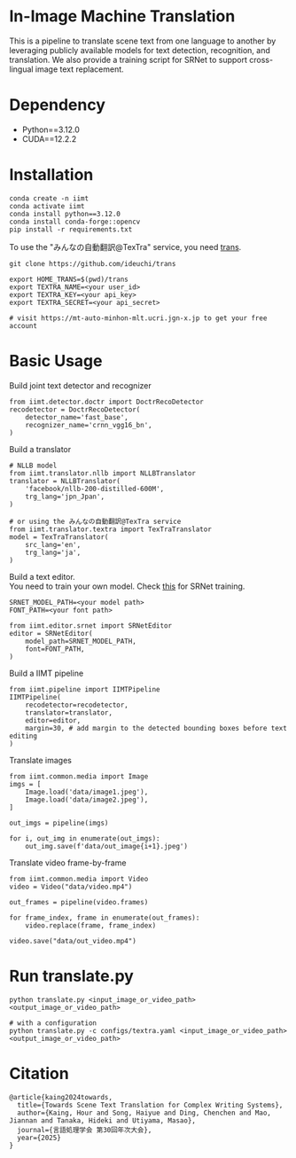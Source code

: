 # In-Image Machine Translation
This is a pipeline to translate scene text from one language to another by leveraging publicly available models for text detection, recognition, and translation. We also provide a training script for SRNet to support cross-lingual image text replacement.

# Dependency
- Python==3.12.0
- CUDA==12.2.2

# Installation
```
conda create -n iimt
conda activate iimt
conda install python==3.12.0
conda install conda-forge::opencv
pip install -r requirements.txt
```

To use the "みんなの自動翻訳@TexTra" service, you need [trans](https://github.com/ideuchi/trans).
```
git clone https://github.com/ideuchi/trans

export HOME_TRANS=$(pwd)/trans
export TEXTRA_NAME=<your user_id>
export TEXTRA_KEY=<your api_key>
export TEXTRA_SECRET=<your api_secret>

# visit https://mt-auto-minhon-mlt.ucri.jgn-x.jp to get your free account
```

# Basic Usage
Build joint text detector and recognizer
```
from iimt.detector.doctr import DoctrRecoDetector
recodetector = DoctrRecoDetector(
    detector_name='fast_base',
    recognizer_name='crnn_vgg16_bn',
)
```

Build a translator
```
# NLLB model
from iimt.translator.nllb import NLLBTranslator
translator = NLLBTranslator(
    'facebook/nllb-200-distilled-600M',
    trg_lang='jpn_Jpan',
)

# or using the みんなの自動翻訳@TexTra service
from iimt.translator.textra import TexTraTranslator
model = TexTraTranslator(
    src_lang='en',
    trg_lang='ja',
)
```

Build a text editor.\
You need to train your own model. Check [this](srnet/README.md) for SRNet training.
```
SRNET_MODEL_PATH=<your model path>
FONT_PATH=<your font path>

from iimt.editor.srnet import SRNetEditor
editor = SRNetEditor(
    model_path=SRNET_MODEL_PATH,
    font=FONT_PATH,
)
```

Build a IIMT pipeline
```
from iimt.pipeline import IIMTPipeline
IIMTPipeline(
    recodetector=recodetector,
    translator=translator,
    editor=editor,
    margin=30, # add margin to the detected bounding boxes before text editing
)
```

Translate images
```
from iimt.common.media import Image
imgs = [
    Image.load('data/image1.jpeg'),
    Image.load('data/image2.jpeg'),
]

out_imgs = pipeline(imgs)

for i, out_img in enumerate(out_imgs):
    out_img.save(f'data/out_image{i+1}.jpeg')
```

Translate video frame-by-frame
```
from iimt.common.media import Video
video = Video("data/video.mp4")

out_frames = pipeline(video.frames)

for frame_index, frame in enumerate(out_frames):
    video.replace(frame, frame_index)

video.save("data/out_video.mp4")
```

# Run translate.py
```
python translate.py <input_image_or_video_path> <output_image_or_video_path>

# with a configuration
python translate.py -c configs/textra.yaml <input_image_or_video_path> <output_image_or_video_path>
```

# Citation
```
@article{kaing2024towards,
  title={Towards Scene Text Translation for Complex Writing Systems},
  author={Kaing, Hour and Song, Haiyue and Ding, Chenchen and Mao, Jiannan and Tanaka, Hideki and Utiyama, Masao},
  journal={言語処理学会 第30回年次大会},
  year={2025}
}
```
